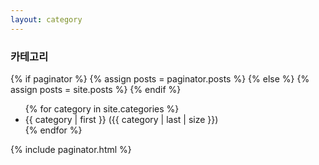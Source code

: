 ```yaml
---
layout: category
---
```


<h3 class="archive__subtitle">카테고리</h3>

{% if paginator %}
  {% assign posts = paginator.posts %}
{% else %}
  {% assign posts = site.posts %}
{% endif %}

<div class="col-lg-4 col-md-2">
  <ul>
    {% for category in site.categories %}
      <li>{{ category | first }} ({{ category | last | size }})</li>
    {% endfor %}
  </ul>
</div>

{% include paginator.html %}
